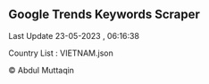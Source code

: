 

## Google Trends Keywords Scraper 
 
Last Update 23-05-2023 , 06:16:38

Country List :
VIETNAM.json



© Abdul Muttaqin 
